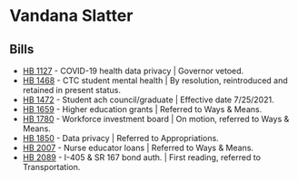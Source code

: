# Vandana Slatter
## Bills
* [HB 1127](/bill/2021-22/hb/1127/) - COVID-19 health data privacy | Governor vetoed.
* [HB 1468](/bill/2021-22/hb/1468/) - CTC student mental health | By resolution, reintroduced and retained in present status.
* [HB 1472](/bill/2021-22/hb/1472/) - Student ach council/graduate | Effective date 7/25/2021.
* [HB 1659](/bill/2021-22/hb/1659/) - Higher education grants | Referred to Ways & Means.
* [HB 1780](/bill/2021-22/hb/1780/) - Workforce investment board | On motion, referred to Ways & Means.
* [HB 1850](/bill/2021-22/hb/1850/) - Data privacy | Referred to Appropriations.
* [HB 2007](/bill/2021-22/hb/2007/) - Nurse educator loans | Referred to Ways & Means.
* [HB 2089](/bill/2021-22/hb/2089/) - I-405 & SR 167 bond auth. | First reading, referred to Transportation.
